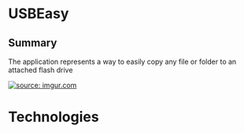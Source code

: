 # USBEasy

## Summary

 The application represents a way to easily copy any file or folder to an attached flash drive

<a href="https://imgur.com/XFm4aTB"><img src="https://i.imgur.com/XFm4aTB.png" title="source: imgur.com" /></a>

# Technologies


<!--stackedit_data:
eyJoaXN0b3J5IjpbLTMxOTk5Mjk1M119
-->